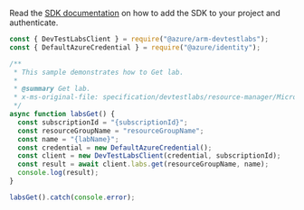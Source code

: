 Read the [SDK documentation](https://github.com/Azure/azure-sdk-for-js/blob/%40azure%2Farm-devtestlabs_4.0.1/sdk/devtestlabs/arm-devtestlabs/README.md) on how to add the SDK to your project and authenticate.

```javascript
const { DevTestLabsClient } = require("@azure/arm-devtestlabs");
const { DefaultAzureCredential } = require("@azure/identity");

/**
 * This sample demonstrates how to Get lab.
 *
 * @summary Get lab.
 * x-ms-original-file: specification/devtestlabs/resource-manager/Microsoft.DevTestLab/stable/2018-09-15/examples/Labs_Get.json
 */
async function labsGet() {
  const subscriptionId = "{subscriptionId}";
  const resourceGroupName = "resourceGroupName";
  const name = "{labName}";
  const credential = new DefaultAzureCredential();
  const client = new DevTestLabsClient(credential, subscriptionId);
  const result = await client.labs.get(resourceGroupName, name);
  console.log(result);
}

labsGet().catch(console.error);
```
